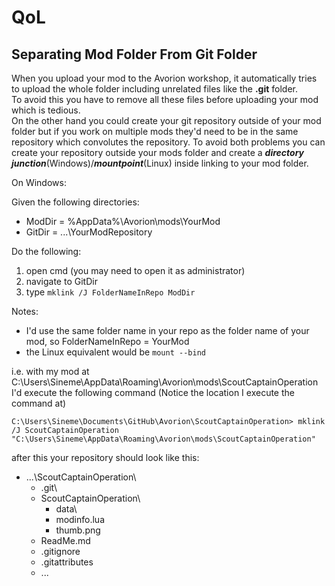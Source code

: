 # QoL
## Separating Mod Folder From Git Folder
When you upload your mod to the Avorion workshop, it automatically tries to upload the whole folder including unrelated files like the **.git** folder.  
To avoid this you have to remove all these files before uploading your mod which is tedious.  
On the other hand you could create your git repository outside of your mod folder but if you work on multiple mods they'd need to be in the same repository which convolutes the repository.
To avoid both problems you can create your repository outside your mods folder and create a ***directory junction***(Windows)/***mountpoint***(Linux) inside linking to your mod folder.

On Windows:

Given the following directories:  
- ModDir = %AppData%\Avorion\mods\YourMod  
- GitDir = ...\YourModRepository

Do the following: 
1. open cmd (you may need to open it as administrator)
2. navigate to GitDir
3. type `mklink /J FolderNameInRepo ModDir`

Notes: 
- I'd use the same folder name in your repo as the folder name of your mod, so FolderNameInRepo = YourMod
- the Linux equivalent would be `mount --bind`

i.e. with my mod at C:\Users\Sineme\AppData\Roaming\Avorion\mods\ScoutCaptainOperation I'd execute the following command (Notice the location I execute the command at)
```console
C:\Users\Sineme\Documents\GitHub\Avorion\ScoutCaptainOperation> mklink /J ScoutCaptainOperation "C:\Users\Sineme\AppData\Roaming\Avorion\mods\ScoutCaptainOperation"
```
after this your repository should look like this:

- ...\ScoutCaptainOperation\  
  - .git\
  - ScoutCaptainOperation\
    - data\
    - modinfo.lua
    - thumb.png
  - ReadMe.md
  - .gitignore
  - .gitattributes
  - ...

